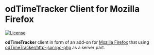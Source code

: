 # odTimeTracker Client for Mozilla Firefox

[![License](https://img.shields.io/badge/license-MPL-blue.svg)](https://www.mozilla.org/MPL/2.0/)

__odTimeTracker__ client in form of an add-on for [Mozilla Firefox](https://www.mozilla.org/firefox)
that using [odTimeTracker/http-jsonrpc-php](https://github.com/odTimeTracker/http-jsonrpc-php)
as a server part.
